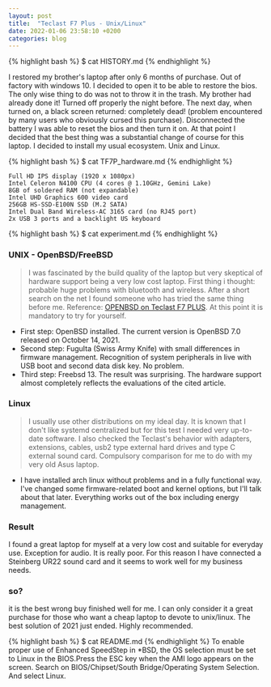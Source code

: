 ```yaml
---
layout: post
title:  "Teclast F7 Plus - Unix/Linux"
date: 2022-01-06 23:58:10 +0200
categories: blog 
---
```

{% highlight bash %}
$ cat HISTORY.md
{% endhighlight %}

I restored my brother's laptop after only 6 months of purchase. Out of factory with windows 10. I decided to open it to be able to restore the bios. The only wise thing to do was not to throw it in the trash. My brother had already done it! Turned off properly the night before. The next day, when turned on, a black screen returned: completely dead! (problem encountered by many users who obviously cursed this purchase). Disconnected the battery I was able to reset the bios and then turn it on. At that point I decided that the best thing was a substantial change of course for this laptop. I decided to install my usual ecosystem. Unix and Linux.

{% highlight bash %}
$ cat TF7P_hardware.md
{% endhighlight %} 

    Full HD IPS display (1920 x 1080px)
    Intel Celeron N4100 CPU (4 cores @ 1.10GHz, Gemini Lake)
    8GB of soldered RAM (not expandable)
    Intel UHD Graphics 600 video card
    256GB HS-SSD-E100N SSD (M.2 SATA)
    Intel Dual Band Wireless-AC 3165 card (no RJ45 port)
    2x USB 3 ports and a backlight US keyboard

{% highlight bash %}
$ cat experiment.md
{% endhighlight %}

### UNIX - OpenBSD/FreeBSD 
>I was fascinated by the build quality of the laptop but very skeptical of hardware support being a very low cost laptop. First thing i thought: probable huge problems with bluetooth and wireless. After a short search on the net I found someone who has tried the same thing before me. Reference: [OPENBSD on Teclast F7 PLUS]. At this point it is mandatory to try for yourself.
- First step: OpenBSD installed. The current version is OpenBSD 7.0 released on October 14, 2021.
- Second step: FuguIta (Swiss Army Knife) with small differences in firmware management. Recognition of system peripherals in live with USB boot and second data disk key. No problem.
- Third step: Freebsd 13.
The result was surprising. The hardware support almost completely reflects the evaluations of the cited article.

### Linux
>I usually use other distributions on my ideal day. It is known that I don't like systemd centralized but for this test I needed very up-to-date software. I also checked the Teclast's behavior with adapters, extensions, cables, usb2 type external hard drives and type C external sound card. Compulsory comparison for me to do with my very old Asus laptop. 
- I have installed arch linux without problems and in a fully functional way. I've changed some firmware-related boot and kernel options, but I'll talk about that later. Everything works out of the box including energy management.
### Result 
I found a great laptop for myself at a very low cost and suitable for everyday use. Exception for audio. It is really poor. For this reason I have connected a Steinberg UR22 sound card and it seems to work well for my business needs.

### so?
it is the best wrong buy finished well for me. I can only consider it a great purchase for those who want a cheap laptop to devote to unix/linux. The best solution of 2021 just ended. Highly recommended.

{% highlight bash %}
$ cat README.md
{% endhighlight %} 
To enable proper use of Enhanced SpeedStep in *BSD, the OS selection must be set to Linux in the BIOS.Press the ESC key when the AMI logo appears on the screen. Search on BIOS/Chipset/South Bridge/Operating System Selection. And select Linux.

[OPENBSD on Teclast F7 PLUS]: https://www.tumfatig.net/2020/openbsd-on-teclast-f7-plus/
